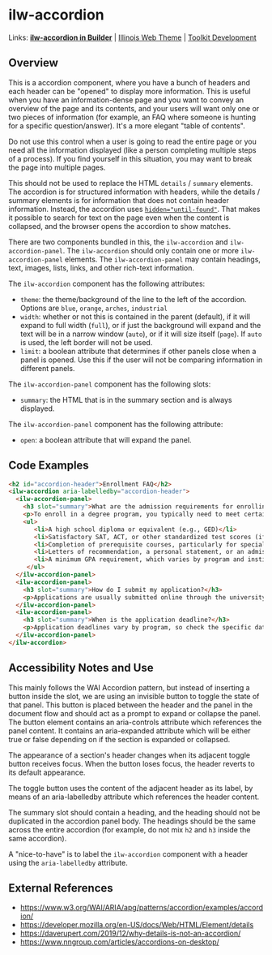 # ilw-accordion

Links: **[ilw-accordion in Builder](https://builder3.toolkit.illinois.edu/component/ilw-accordion/index.html)** | 
[Illinois Web Theme](https://webtheme.illinois.edu/) | 
[Toolkit Development](https://github.com/web-illinois/toolkit-management)

## Overview

This is a accordion component, where you have a bunch of headers and each header can be "opened" to display more information. This is useful when you have an information-dense page and you want to convey an overview of the page and its contents, and your users will want only one or two pieces of information (for example, an FAQ where someone is hunting for a specific question/answer). It's a more elegant "table of contents". 

Do not use this control when a user is going to read the entire page or you need all the information displayed (like a person completing multiple steps of a process). If you find yourself in this situation, you may want to break the page into multiple pages. 

This should not be used to replace the HTML `details` / `summary` elements. The accordion is for structured information with headers, while the details / summary elements is for information that does not contain header information. Instead, the accordion uses [`hidden="until-found"`](https://developer.mozilla.org/en-US/docs/Web/HTML/Global_attributes/hidden#the_hidden_until_found_state). That makes it possible to search for text on the page even when the content is collapsed, and the browser opens the accordion to show matches.

There are two components bundled in this, the `ilw-accordion` and `ilw-accordion-panel`. The `ilw-accordion` should only contain one or more `ilw-accordion-panel` elements. The `ilw-accordion-panel` may contain headings, text, images, lists, links, and other rich-text information. 

The `ilw-accordion` component has the following attributes:
* `theme`: the theme/background of the line to the left of the accordion. Options are `blue`, `orange`, `arches`, `industrial`
* `width`: whether or not this is contained in the parent (default), if it will expand to full width (`full`), or if just the background will expand and the text will be in a narrow window (`auto`), or if it will size itself (`page`). If `auto` is used, the left border will not be used.
* `limit`: a boolean attribute that determines if other panels close when a panel is opened. Use this if the user will not be comparing information in different panels. 

The `ilw-accordion-panel` component has the following slots:
* `summary`: the HTML that is in the summary section and is always displayed. 

The `ilw-accordion-panel` component has the following attribute:
* `open`: a boolean attribute that will expand the panel. 

## Code Examples

```html
<h2 id="accordion-header">Enrollment FAQ</h2>
<ilw-accordion aria-labelledby="accordion-header">
  <ilw-accordion-panel>
    <h3 slot="summary">What are the admission requirements for enrolling in a degree program?</h3>
    <p>To enroll in a degree program, you typically need to meet certain admission requirements, which may include:</p>
    <ul>
       <li>A high school diploma or equivalent (e.g., GED)</li>
       <li>Satisfactory SAT, ACT, or other standardized test scores (if required)
       <li>Completion of prerequisite courses, particularly for specialized programs (e.g., math and science courses for engineering)
       <li>Letters of recommendation, a personal statement, or an admissions essay
       <li>A minimum GPA requirement, which varies by program and institution
     </ul>
  </ilw-accordion-panel>
  <ilw-accordion-panel>
    <h3 slot="summary">How do I submit my application?</h3>
    <p>Applications are usually submitted online through the university's admissions portal.</p>
  </ilw-accordion-panel>
  <ilw-accordion-panel>
    <h3 slot="summary">When is the application deadline?</h3>
    <p>Application deadlines vary by program, so check the specific dates on the university’s website.</p>
  </ilw-accordion-panel>
</ilw-accordion>
```

## Accessibility Notes and Use

This mainly follows the WAI Accordion pattern, but instead of inserting a button inside the slot, we are using an invisible button to toggle the state of that panel. This button is placed between the header and the panel in the document flow and should act as a prompt to expand or collapse the panel. The button element contains an aria-controls attribute which references the panel content. It contains an aria-expanded attribute which will be either true or false depending on if the section is expanded or collapsed.

The appearance of a section's header changes when its adjacent toggle button receives focus. When the button loses focus, the header reverts to its default appearance.

The toggle button uses the content of the adjacent header as its label, by means of an aria-labelledby attribute which references the header content.

The summary slot should contain a heading, and the heading should not be duplicated in the accordion panel body. The headings should be the same across the entire accordion (for example, do not mix `h2` and `h3` inside the same accordion). 

A "nice-to-have" is to label the `ilw-accordion` component with a header using the `aria-labelledby` attribute. 

## External References

* https://www.w3.org/WAI/ARIA/apg/patterns/accordion/examples/accordion/
* https://developer.mozilla.org/en-US/docs/Web/HTML/Element/details 
* https://daverupert.com/2019/12/why-details-is-not-an-accordion/ 
* https://www.nngroup.com/articles/accordions-on-desktop/
